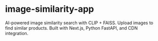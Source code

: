 # image-similarity-app
AI-powered image similarity search with CLIP + FAISS. Upload images to find similar products. Built with Next.js, Python FastAPI, and CDN integration. 

